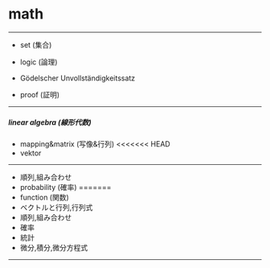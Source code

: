 # math
***
* set (集合)  
* logic (論理)
* Gödelscher Unvollständigkeitssatz

* proof (証明)
***
##### linear algebra (線形代数)
* mapping&matrix (写像&行列)
<<<<<<< HEAD
* vektor
***
* 順列,組み合わせ
* probability (確率)
=======
* function (関数)
* ベクトルと行列,行列式  
* 順列,組み合わせ  
* 確率
* 統計  
* 微分,積分,微分方程式
***
